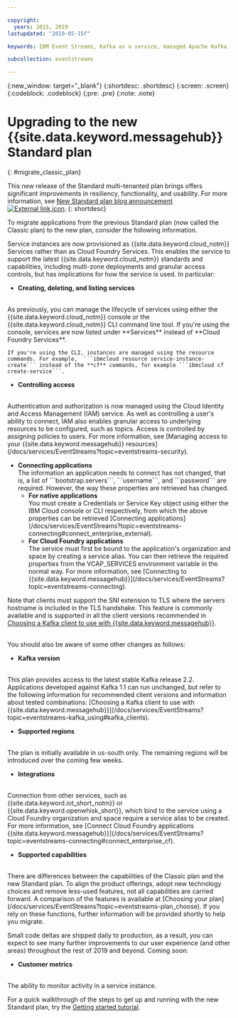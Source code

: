 ```yaml
---

copyright:
  years: 2015, 2019
lastupdated: "2019-05-15f"

keywords: IBM Event Streams, Kafka as a service, managed Apache Kafka

subcollection: eventstreams

---
```


{:new_window: target="_blank"}
{:shortdesc: .shortdesc}
{:screen: .screen}
{:codeblock: .codeblock}
{:pre: .pre}
{:note: .note}

# Upgrading to the new {{site.data.keyword.messagehub}} Standard plan 
{: #migrate_classic_plan}

This new release of the Standard multi-tenanted plan brings offers significant improvements in resiliency, functionality, and usability. For more information, see [New Standard plan blog announcement ![External link icon](../../icons/launch-glyph.svg "External link icon")](https://www.ibm.com/cloud/blog/announcements/ibm-event-streams-releases-a-new-and-enhanced-standard-plan). 
{: shortdesc}

To migrate applications from the previous Standard plan (now called the Classic plan) to the new plan, consider the following information.

Service instances are now provisioned as {{site.data.keyword.cloud_notm}} Services rather than as Cloud Foundry Services. This enables the service to support the latest {{site.data.keyword.cloud_notm}} standards and capabilities, including multi-zone deployments and granular access controls, but has implications for how the service is used. In particular:

* **Creating, deleting, and listing services**
<br/>
    As previously, you can manage the lifecycle of services using either the {{site.data.keyword.cloud_notm}} console or the {{site.data.keyword.cloud_notm}} CLI command line tool. If you're using the console, services are now listed under **Services** instead of **Cloud Foundry Services**. 
    
    If you're using the CLI, instances are managed using the resource commands. For example,  ```ibmcloud resource service-instance-create``` instead of the **cf** commands, for example ```ibmcloud cf create-service```.

* **Controlling access**
<br/>
    Authentication and authorization is now managed using the Cloud Identity and Access Management (IAM) service. As well as controlling a user's ability to connect, IAM also enables granular access to underlying resources to be configured, such as topics. Access is controlled by assigning policies to users. For more information, see 
    [Managing access to your {{site.data.keyword.messagehub}} resources](/docs/services/EventStreams?topic=eventstreams-security).

<ul>
<li><b>Connecting applications</b>
<br/>
    The information an application needs to connect has not changed, that is, a list of ```bootstrap.servers```, ```username```, and ```password``` are required. However, the way these properties are retrieved has changed.

<ul>
<li>
      <b>For native applications</b>
        <br/>
        You must create a Credentials or Service Key object using either the IBM Cloud console or CLI respectively, from which the above properties can be retrieved 
        [Connecting applications](/docs/services/EventStreams?topic=eventstreams-connecting#connect_enterprise_external).
</li>
<li><b>For Cloud Foundry applications</b>
        <br/>
        The service must first be bound to the application's organization and space by creating a service alias. You can then retrieve the required properties from the VCAP_SERVICES environment variable in the normal way. For more information, see 
        [Connecting to {{site.data.keyword.messagehub}}](/docs/services/EventStreams?topic=eventstreams-connecting).
</li>
</ul>
</li>
</ul>

Note that clients must support the SNI extension to TLS where the servers hostname is included in the TLS handshake. This feature is commonly available and is supported in all the client versions recommended in [Choosing a Kafka client to use with {{site.data.keyword.messagehub}}](/docs/services/EventStreams?topic=eventstreams-kafka_using#kafka_clients).

<br/>
You should also be aware of some other changes as follows:

* **Kafka version**
<br/>
    This plan provides access to the latest stable Kafka release 2.2. Applications developed against Kafka 1.1 can run unchanged, but refer to the following information for recommended client versions and information about tested combinations: [Choosing a Kafka client to use with {{site.data.keyword.messagehub}}](/docs/services/EventStreams?topic=eventstreams-kafka_using#kafka_clients). 
    

* **Supported regions**
<br/>
    The plan is initially available in us-south only. The remaining regions will be introduced over the coming few weeks.

* **Integrations**
<br/>
    Connection from other services, such as {{site.data.keyword.iot_short_notm}} or {{site.data.keyword.openwhisk_short}}, which bind to the service using a Cloud Foundry organization and space require a service alias to be created. For more information, see
    [Connect Cloud Foundry applications {{site.data.keyword.messagehub}}](/docs/services/EventStreams?topic=eventstreams-connecting#connect_enterprise_cf).
    

* **Supported capabilities**
<br/>
    There are differences between the capabilities of the Classic plan and the new Standard plan. To align the product offerings, adopt new technology choices and remove less-used features, not all capabilities are carried forward. A comparison of the features is available at [Choosing your plan](/docs/services/EventStreams?topic=eventstreams-plan_choose). If you rely on these functions, further information will be provided shortly to help you migrate.
   
Small code deltas are shipped daily to production, as a result, you can expect to see many further improvements to our user experience (and other areas) throughout the rest of 2019 and beyond. Coming soon:

* **Customer metrics**
<br/>
    The ability to monitor activity in a service instance.

For a quick walkthrough of the steps to get up and running with the new Standard plan, try the [Getting started tutorial](/docs/services/EventStreams?topic=eventstreams-getting_started).


